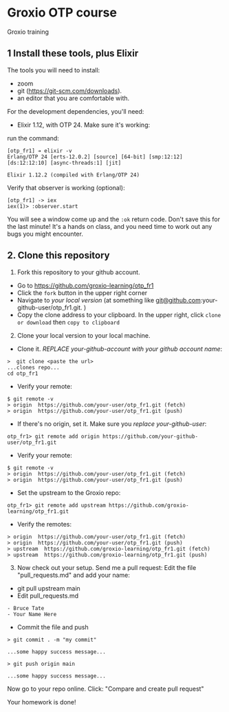 # Groxio OTP course
Groxio training

## 1 Install these tools, plus Elixir

The tools you will need to install: 

- zoom 
- git (https://git-scm.com/downloads). 
- an editor that you are comfortable with. 

For the development dependencies, you'll need: 

- Elixir 1.12, with OTP 24. Make sure it's working: 

run the command: 

```
[otp_fr1] ➔ elixir -v
Erlang/OTP 24 [erts-12.0.2] [source] [64-bit] [smp:12:12] [ds:12:12:10] [async-threads:1] [jit]

Elixir 1.12.2 (compiled with Erlang/OTP 24)
```

Verify that observer is working (optional):

```
[otp_fr1] -> iex
iex(1)> :observer.start
```

You will see a window come up and the `:ok` return code. Don't save this for the last minute! It's a hands on class, and you need time to work out any bugs you might encounter. 


## 2. Clone this repository

1. Fork this repository to your github account. 

- Go to https://github.com/groxio-learning/otp_fr1
- Click the `fork` button in the upper right corner
- Navigate to *your local version* (at something like git@github.com:your-github-user/otp_fr1.git. )
- Copy the clone address to your clipboard. In the upper right, click `clone or download` then `copy to clipboard`

2. Clone your local version to your local machine. 

- Clone it. *REPLACE your-github-account with your github account name*:  

```
>  git clone <paste the url>
...clones repo...
cd otp_fr1
```

- Verify your remote: 

```
$ git remote -v
> origin  https://github.com/your-user/otp_fr1.git (fetch)
> origin  https://github.com/your-user/otp_fr1.git (push)
```

- If there's no origin, set it. Make sure you *replace your-github-user*:

```
otp_fr1> git remote add origin https://github.com/your-github-user/otp_fr1.git
```

- Verify your remote: 

```
$ git remote -v
> origin  https://github.com/your-user/otp_fr1.git (fetch)
> origin  https://github.com/your-user/otp_fr1.git (push)
```

- Set the upstream to the Groxio repo:

```
otp_fr1> git remote add upstream https://github.com/groxio-learning/otp_fr1.git
```

- Verify the remotes: 

```
> origin  https://github.com/your-user/otp_fr1.git (fetch)
> origin  https://github.com/your-user/otp_fr1.git (push)
> upstream  https://github.com/groxio-learning/otp_fr1.git (fetch)
> upstream  https://github.com/groxio-learning/otp_fr1.git (push)
```

3. Now check out your setup. Send me a pull request: Edit the file "pull_requests.md" and add your name: 

- git pull upstream main
- Edit pull_requests.md

```
- Bruce Tate
- Your Name Here
```

- Commit the file and push

```
> git commit . -m "my commit"

...some happy success message...

> git push origin main

...some happy success message...
```

Now go to your repo online. Click: "Compare and create pull request" 

Your homework is done!
